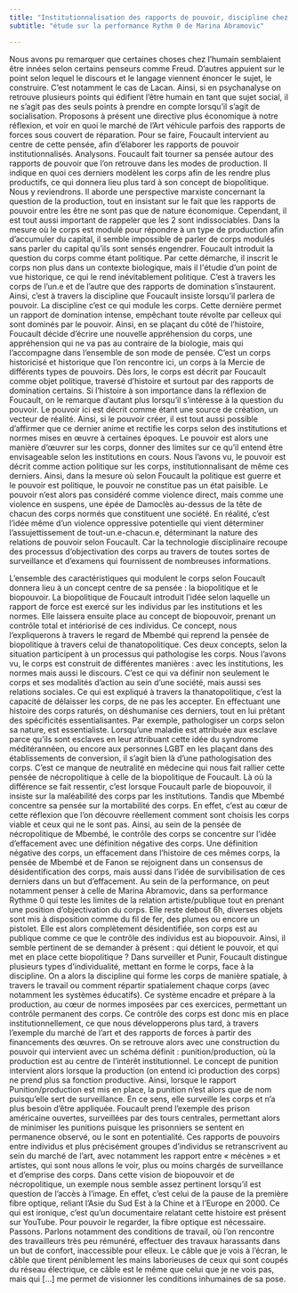 ```yaml
---
title: "Institutionnalisation des rapports de pouvoir, discipline chez Foucault et thanatopolitique chez Mbembé :"
subtitle: "étude sur la performance Rythm 0 de Marina Abramovic"

---
```


Nous avons pu remarquer que certaines choses chez  l’humain semblaient être innées selon certains penseurs comme Freud. D’autres appuient sur le point selon lequel le discours et le langage viennent énoncer le sujet, le construire. C’est notamment le cas de Lacan. Ainsi, si en psychanalyse on retrouve plusieurs points qui édifient l’être humain en tant que sujet social, il ne s’agit pas des seuls points à prendre en compte lorsqu’il s’agit de socialisation. Proposons à présent une directive plus économique à notre réflexion, et voir en quoi le marché de l’Art véhicule parfois des rapports de forces sous couvert de réparation.  Pour se faire, Foucault intervient au centre de cette pensée, afin d’élaborer les rapports de pouvoir institutionnalisés. Analysons. Foucault fait tourner sa pensée autour des rapports de pouvoir que l’on retrouve dans les modes de production. Il indique en quoi ces derniers modèlent les corps afin de les rendre plus productifs, ce qui donnera lieu plus tard à son concept de biopolitique. Nous y reviendrons. 
Il aborde une perspective marxiste concernant la question de la production, tout en insistant sur le fait que les rapports de pouvoir entre les être ne sont pas que de nature économique. Cependant, il est tout aussi important de rappeler que les 2 sont indissociables. Dans la mesure où le corps est modulé pour répondre à un type de production afin d’accumuler du capital, il semble impossible de parler de corps modulés sans parler du capital qu’ils sont sensés engendrer. Foucault introduit la question du corps comme étant politique. Par cette démarche, il inscrit le corps non plus dans un contexte biologique, mais il l'étudie d’un point de vue historique, ce qui le rend inévitablement politique. C’est à travers les corps de l’un.e et de l’autre que des rapports de domination s’instaurent. 
Ainsi, c’est à travers la discipline que Foucault insiste lorsqu’il parlera de pouvoir. La discipline c’est ce qui module les corps. Cette dernière permet un rapport de domination intense, empêchant toute révolte par celleux qui sont dominés par le pouvoir. Ainsi, en se plaçant du côté de l’histoire, Foucault décide d’écrire une nouvelle appréhension du corps, une appréhension qui ne va pas au contraire de la biologie, mais qui l’accompagne dans l’ensemble de son mode de pensée. C’est un corps historicisé et historique que l’on rencontre ici, un corps à la Mercie de différents types de pouvoirs.
Dès lors, le corps est décrit par Foucault comme objet politique, traversé d’histoire et surtout par des rapports de domination certains. Si l’histoire à son importance dans la réflexion de Foucault, on le remarque d’autant plus lorsqu’il s’intéresse à la question du pouvoir. 
Le pouvoir ici est décrit comme étant une source de création, un vecteur de réalité. Ainsi, si le pouvoir créer, il est tout aussi possible d’affirmer que ce dernier anime et rectifie les corps selon des institutions et normes mises en œuvre à certaines époques. Le pouvoir est alors une manière d’œuvrer sur les corps, donner des limites sur ce qu’il entend être envisageable selon les institutions en cours. Nous l’avons vu, le pouvoir est décrit comme action politique sur les corps, institutionnalisant de même ces derniers. Ainsi, dans la mesure où selon Foucault la politique est guerre et le pouvoir est politique, le pouvoir ne constitue pas un état paisible. Le pouvoir n’est alors pas considéré comme violence direct, mais comme une violence en suspens, une épée de Damoclès au-dessus de la tête de chacun des corps normés que constituent une société. En réalité, c’est l’idée même d’un violence oppressive potentielle qui vient déterminer l’assujettissement de tout-un.e-chacun.e, déterminant la nature des relations de pouvoir selon Foucault. 
Car la technologie disciplinaire recoupe des processus d’objectivation des corps au travers de toutes sortes de surveillance et d’examens qui fournissent de nombreuses informations.

L’ensemble des caractéristiques qui modulent le corps selon Foucault donnera lieu à un concept centre de sa pensée : la biopolitique et le biopouvoir. La biopolitique de Foucault introduit l’idée selon laquelle un rapport de force est exercé sur les individus par les institutions et les normes. Elle laissera ensuite place au concept de biopouvoir, prenant un contrôle total et intériorisé de ces individus. Ce concept, nous l’expliquerons à travers le regard de Mbembé qui reprend la pensée de biopolitique à travers celui de thanatopolitique. Ces deux concepts, selon la situation participent à un processus qui pathologise les corps. Nous l’avons vu, le corps est construit de différentes manières : avec les institutions, les normes mais aussi le discours. C’est ce qui va définir non seulement le corps et ses modalités d’action au sein d’une société, mais aussi ses relations sociales. Ce qui est expliqué à travers la thanatopolitique, c’est la capacité de délaisser les corps, de ne pas les accepter. En effectuant une histoire des corps raturés, on déshumanise ces derniers, tout en lui prêtant des spécificités essentialisantes. Par exemple, pathologiser un corps selon sa nature, est essentialiste. Lorsqu’une maladie est attribuée aux esclave parce qu’ils sont esclaves en leur attribuant cette idée du syndrome méditérannéen, ou encore aux personnes LGBT en les plaçant dans des établissements de conversion, il s’agit bien là d’une pathologisation des corps. C’est ce manque de neutralité en médecine qui nous fait rallier cette pensée de nécropolitique à celle de la biopolitique de Foucault. 
Là où la différence se fait ressentir, c’est lorsque Foucault parle de biopouvoir, il insiste sur la maléabilité des corps par les institutions. Tandis que Mbembé concentre sa pensée sur la mortabilité des corps. En effet, c’est au cœur de cette réflexion que l’on découvre réellement comment sont choisis les corps viable et ceux qui ne le sont pas. Ainsi, au sein de la pensée de nécropolitique de Mbembé, le contrôle des corps se concentre sur l’idée d’effacement avec une définition négative des corps. Une définition négative des corps, un effacement dans l’histoire de ces mêmes corps, la pensée de Mbembé et de Fanon se rejoignent dans un consensus de désidentification des corps, mais aussi dans l’idée de survibilisation de ces derniers dans un but d’effacement. 
Au sein de la performance, on peut notamment penser à celle de Marina Abramovic, dans sa performance Rythme 0 qui teste les limites de la relation artiste/publique tout en prenant une position d’objectivation du corps. Elle reste debout 6h, diverses objets sont mis à disposition comme du fil de fer, des plumes ou encore un pistolet. Elle est alors complètement désidentifiée, son corps est au publique comme ce que le contrôle des individus est au biopouvoir. Ainsi, il semble pertinent de se demander à présent : qui détient le pouvoir, et qui met en place cette biopolitique ? Dans surveiller et Punir, Foucault distingue plusieurs types d’individualité, mettant en forme le corps, face à la discipline. On a alors la discipline qui forme les corps de manière spatiale, à travers le travail ou comment répartir spatialement chaque corps (avec notamment les systèmes éducatifs). Ce système encadre et prépare à la production, au cœur de normes imposées par ces exercices, permettant un contrôle permanent des corps. Ce contrôle des corps est donc mis en place institutionnellement, ce que nous développerons plus tard, à travers l’exemple du marché de l’art et des rapports de forces à partir des financements des œuvres. 
On se retrouve alors avec une construction du pouvoir  qui intervient avec un schéma définit : punition/production, où la production est au centre de l’intérêt institutionnel. Le concept de punition intervient alors lorsque la production (on entend ici production des corps) ne prend plus sa fonction productive. Ainsi, lorsque le rapport Punition/production est mis en place, la punition n’est alors que de nom puisqu’elle sert de surveillance. En ce sens, elle surveille les corps et n’a plus besoin d’être appliquée. Foucault prend l’exemple des prison américaine ouvertes, surveillées par des tours centrales, permettant alors de minimiser les punitions puisque les prisonniers se sentent en permanence observé, ou le sont en potentialité. Ces rapports de pouvoirs entre individus et plus précisément groupes d’individus se retranscrivent au sein du marché de l’art, avec notamment les rapport entre « mécènes » et artistes, qui sont nous allons le voir, plus ou moins chargés de surveillance et d’emprise des corps. 
Dans cette vision de biopouvoir et de nécropolitique, un exemple nous semble assez pertinent lorsqu’il est question de l’accès à l’image. En effet, c’est celui de la pause de la première fibre optique, reliant l’Asie du Sud Est à la Chine et à l’Europe en 2000. Ce qui est ironique, c’est qu’un documentaire relatant cette histoire est présent sur YouTube. Pour pouvoir le regarder, la fibre optique est nécessaire. Passons. Parlons notamment des conditions de travail, où l’on rencontre des travailleurs très peu rémunéré, effectuer des travaux harassants dans un but de confort, inaccessible pour elleux. 
Le câble que je vois à l’écran, le câble que tirent péniblement les mains laborieuses de ceux qui sont coupés du réseau électrique, ce câble est le même que celui que je ne vois pas, mais qui […] me permet de visionner les conditions inhumaines de sa pose.